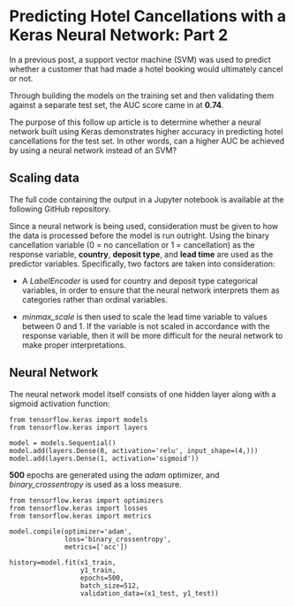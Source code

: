 # Predicting Hotel Cancellations with a Keras Neural Network: Part 2

In a previous post, a support vector machine (SVM) was used to predict whether a customer that had made a hotel booking would ultimately cancel or not.

Through building the models on the training set and then validating them against a separate test set, the AUC score came in at **0.74**.

The purpose of this follow up article is to determine whether a neural network built using Keras demonstrates higher accuracy in predicting hotel cancellations for the test set. In other words, can a higher AUC be achieved by using a neural network instead of an SVM?

## Scaling data

The full code containing the output in a Jupyter notebook is available at the following GitHub repository.

Since a neural network is being used, consideration must be given to how the data is processed before the model is run outright. Using the binary cancellation variable (0 = no cancellation or 1 = cancellation) as the response variable, **country**, **deposit type**, and **lead time** are used as the predictor variables. Specifically, two factors are taken into consideration:

- A *LabelEncoder* is used for country and deposit type categorical variables, in order to ensure that the neural network interprets them as categories rather than ordinal variables.

- *minmax_scale* is then used to scale the lead time variable to values between 0 and 1. If the variable is not scaled in accordance with the response variable, then it will be more difficult for the neural network to make proper interpretations.

## Neural Network

The neural network model itself consists of one hidden layer along with a sigmoid activation function:

```
from tensorflow.keras import models
from tensorflow.keras import layers

model = models.Sequential()
model.add(layers.Dense(8, activation='relu', input_shape=(4,)))
model.add(layers.Dense(1, activation='sigmoid'))
```

**500** epochs are generated using the *adam* optimizer, and *binary_crossentropy* is used as a loss measure.

```
from tensorflow.keras import optimizers
from tensorflow.keras import losses
from tensorflow.keras import metrics

model.compile(optimizer='adam',
              loss='binary_crossentropy',
              metrics=['acc'])

history=model.fit(x1_train,
                  y1_train,
                  epochs=500,
                  batch_size=512,
                  validation_data=(x1_test, y1_test))
```
